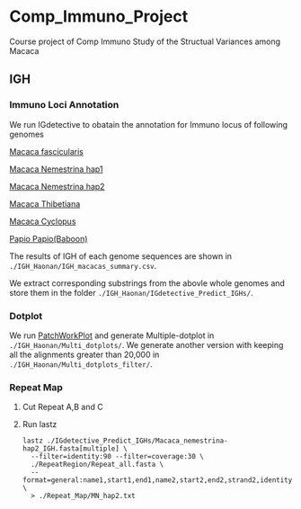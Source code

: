 # Comp_Immuno_Project
Course project of Comp Immuno
Study of the Structual Variances among Macaca

## IGH 

### Immuno Loci Annotation 

We run IGdetective to obatain the annotation for Immuno locus of following genomes

[Macaca fascicularis](https://www.ncbi.nlm.nih.gov/datasets/genome/GCF_037993035.1/)

[Macaca Nemestrina hap1](https://www.ncbi.nlm.nih.gov/datasets/genome/GCF_043159975.1/)

[Macaca Nemestrina hap2](https://www.ncbi.nlm.nih.gov/datasets/genome/GCA_043161795.1/)

[Macaca Thibetiana](https://www.ncbi.nlm.nih.gov/datasets/genome/GCF_024542745.1/)

[Macaca Cyclopus](https://www.ncbi.nlm.nih.gov/datasets/genome/GCA_026956025.1/)

[Papio Papio(Baboon)](https://www.ncbi.nlm.nih.gov/datasets/genome/GCA_965153135.1/)

The results of IGH of each genome sequences are shown in `./IGH_Haonan/IGH_macacas_summary.csv`. 

We extract corresponding substrings from the abovle whole genomes and store them in the folder `./IGH_Haonan/IGdetective_Predict_IGHs/`.

### Dotplot

We run [PatchWorkPlot](https://github.com/yana-safonova/PatchWorkPlot) and generate Multiple-dotplot in `./IGH_Haonan/Multi_dotplots/`. We generate another version with keeping all the alignments greater than 20,000 in `./IGH_Haonan/Multi_dotplots_filter/`. 

### Repeat Map

1. Cut Repeat A,B and C

2. Run lastz

   ```
   lastz ./IGdetective_Predict_IGHs/Macaca_nemestrina-hap2_IGH.fasta[multiple] \
     --filter=identity:90 --filter=coverage:30 \
     ./RepeatRegion/Repeat_all.fasta \
     --format=general:name1,start1,end1,name2,start2,end2,strand2,identity,score \
     > ./Repeat_Map/MN_hap2.txt
   ```

   
